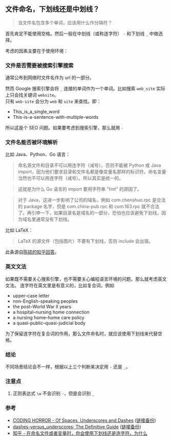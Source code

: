 ## 文件命名，下划线还是中划线？

> 当文件名包含多个单词，应该用什么作分隔符？

首先肯定不能使用空格。然后一般在中划线（或称连字符） `-` 和下划线 `_` 中做选择。

考虑的因素主要在于使用环境：

### 文件是否需要被搜索引擎搜索

通常公布到网络时文件名作为 url 的一部分。

然而 Google 搜索引擎会将 `_` 连接的单词作为一个单词。比如搜索 `web_site` 实际上只会找关键词 `website`。  
只有 `web-site` 会分为 `web` 和 `site` 来查找。即：

- This_is_a_single_word
- This-is-a-sentence-with-multiple-words

所以这是个 SEO 问题。如果要考虑到搜索引擎，那么就用 `-`

### 文件名能否被环境解析

比如 Java、Python、Go 语言：

> 命名源文件和目录不可以用连字符（减号），否则不能被 Python 或 Java import，因为他们要求目录和文件名都是像变量名那样的标识符。命名变量当然也不可以用连字符（减号）。所以其实是统一的。

> 这就是为什么 Go 语言的 import 要用字符串 "fmt" 的原因了。

> 对于 Java，这进一步影响了公司的域名，例如 com.chenshuo.rpc 是合法的 package 名字，但是 com.china-pub.rpc 和 com.163.rpc 就不合法了。再引申一下，如果目录名是域名的一部分，恐怕也应该避免下划线，因为域名里通常没有下划线。

比如 LaTeX：

> LaTeX 的源文件（包括图片）不要有下划线，否则 include 会出错。

此条源自[陈硕的知乎回答](https://www.zhihu.com/question/50471847/answer/137202976)。

### 英文文法

如果既不需要关心搜索引擎，也不需要关心编程语言环境的问题。那么就考虑英文文法。
连字符在英文里是有意义的，比如复合词，例如

- upper-case letter
- non-English-speaking peoples
- the post–World War II years
- a hospital–nursing home connection
- a nursing home–home care policy
- a quasi-public–quasi-judicial body

为了保留连字符在复合词的作用，那么文件命名时，就应该使用下划线来代替空格。

### 结论

不同场景结论会不一样，根据以上三个判断来决定用 `-` 还是 `_`。

### 注意点

1. 正则表达式 `\w` 不会识别 `-`，但是会识别 `_`

### 参考

- [CODING HORROR - Of Spaces, Underscores and Dashes](https://blog.codinghorror.com/of-spaces-underscores-and-dashes/) ([链接备份](https://web.archive.org/web/20230118115432/https://blog.codinghorror.com/of-spaces-underscores-and-dashes/))
- [dashes-versus_underscores; The Definitive Guide](https://x-equals.com/dashes-versus-underscores/) ([链接备份](https://web.archive.org/web/20221209071335/https://x-equals.com/dashes-versus-underscores/))
- [知乎 - 在命名文件或者变量时，你会使用下划线还是连字符，为什么](https://www.zhihu.com/question/50471847)
